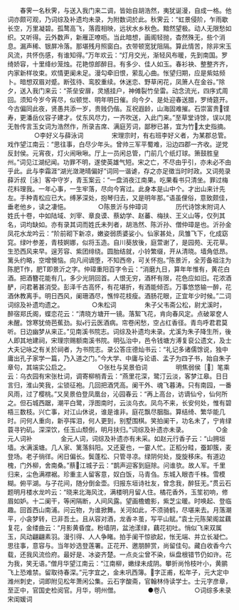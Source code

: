 <!-- { "loadSidebar": true } -->
　　春霁一名秋霁，与送入我门来二调，皆始自胡浩然，夷犹诞漫，自成一格。他词亦颇可观，乃词综及补遗均未录，为附数词於此。秋霁云：“虹景侵阶，乍雨歇长空，万里凝碧。孤鹜高飞，落霞相映，远状水乡秋色。黯然望极。动人无限愁如织。又听得。云外数声，新雁正嘹呖。当此暗想，画阁轻抛，杳然殊无，些个消息。漏声稀、银屏冷落。那堪残月照窗白。衣带顿宽犹阻隔。算此情苦，除非宋玉风流，共怀伤感，有谁知得。”万年欢云：“灯月交光，渐轻风布暖，先到南国。罗绮娇容，十里绛纱笼烛。花艳惊郎醉目。有多少、佳人如玉。春衫袂、整整齐齐，内家新样妆束。欢情更阑未足。漫勾牵旧恨，萦乱心曲。怅望归期，应是紫姑频卜。暗想双眉对蹙。断弦待、鸾胶重续。休迷恋、野草闲花，凤箫人在金谷。”除夕，送入我门来云：“茶垒安扉，灵馗挂户，神傩裂竹垒雷。动念流光，四序式周回。须知今岁今宵尽，似顿觉、明年明日催。向今夕、是处迎春送腊，罗绮筵开。今古偏同此夜，贤愚共添一岁，贵贱仍偕。互祝遐龄，山海固难摧。石崇富贵铿寿，更潘岳仪容子建才。仗东风尽力，一齐吹送，入此门来。”至草堂诗馀，误以晁无咎传言玉女词为浩然作，所录吉席、满庭芳词，鄙秽已甚，宜为竹太史指摘。
　　
　　○李好义与薛泳词
　　
　　宋理宗时，有右班李好义者，为某郡总管。戏作望江南云：“思往事，白尽少年头。曾帅三军平蜀难，沿边四郡一齐收。逆党反封侯。元宵夜，灯火闹啾啾。厅上一员闲总管，门前几个纸灯球。箫鼓胜皇州。”词见江湖纪闻。功罪不明，遂使英雄气短。宋之亡，不尽由乎引，亦未必不由乎此。此与李霜涯“湖光潋滟晴偏好”词同一谐谑，存之亦足徵当时时政。又词苑录薛沂叔［泳］客中守岁，青玉案云：“一盘消夜江南果。吃果看书只清坐。罪过梅花料理我。一年心事，一生牢落，尽向今宵过。此身本是山中个。才出山来计先左。手种青松应已大。缚茅深处，抱琴归去，又是明年那。”语虽俚俗，意致颇佳，垂老他乡，读之凄悒。
　　
　　○陈景沂与仲璋词
　　
　　历代诗馀末附词人姓氏十卷，中如陆域、刘宰、章良谟、蔡幼学、赵蕃、梅扶、王义山等，仅列其名，词均缺如。亦有录其词而姓氏未列者，胡浩然、陈沂孙、僧仲璋是也。沂孙金凤花水龙吟云：“阶前砌下新凉，嫩姿弱质婆娑小。仙家甚处，凤雏飞下，化成窈窕。绿叶参差，青枝婀娜，似将玉造。自川葵放後，庭萱谢了，是园苑、无花草。生恐西风来早。逞芳容、紫团绯绕。圆胎结就，小铃繁缀，开从清晓。墙角低昂。篱头约略，空增懊恼。向凡间谪堕，不知西帝，可关怀抱。”陈景沂，全芳备祖注为陈肥Т作，肥Т即景沂之字。仲璋重阳百字令云：“消磨九日，算年年惟有，黄花白酒。把酒簪花能有几，多少光阴回首。人恨无穷，酒杯有限，花色应如旧。花浓酒酽，问君著甚消受。彭泽千古高怀，有花堪折，有酒能倾否。万事悠悠输一醉，花酒休教离手。明日西风，阑珊酒尽，憔悴花枝瘦。酒肠花眼，正宜年少时候。”二词词综及补遗均遗之。
　　
　　○朱松词
　　
　　朱子父韦斋公松，尉尤溪时，醉宿郑氏阁，蝶恋花云：“清晓方塘开一镜。落絮飞花，肯向春风定。点破翠奁人未醒。馀寒犹倚芭蕉劲。拟行云医酒病。帘卷闲愁，空占红香径。青鸟呼君君莫听。日边幽梦从来正。”见南溪书院志。词综及补遗均未录。尤溪为朱子降生所，後人即其地建祠，宋理宗赐额南溪书院。明弘治中，邑令钱塘方溥复裒公遗文，及士大夫记咏之有关於祠者，为书院志。录公答庄德灿书云：“礼记多诸儒馀说，独中庸出孔子家学一篇，乃入道之门。”今大学、中庸与论语、孟子为四子书，始自朱子章句，其端实公启之。
　　
　　○张杜与吴景伯词
　　
　　明焦弱侯［］笔乘云：乌衣园有宋张杜词，调寄柳梢青云：“燕里花深，鹭汀云淡，客梦江皋。日日言归，淮山笑我，尘锁征袍。几回把酒凭高。阑干外、魂飞暮涛。只有南园，一番风雨，过了樱桃。”又吴景伯登凤凰台，沁园春云：“再上高台，访谪仙兮，仙何所之。但石城西踞，潮平白鹭，浮图南时，云淡乌衣。凤鸟不来，长安何处，惟有碧梧三数枝。兴亡事，对江山休说，谁是谁非。庭花飘尽胭脂。算结绮、繁华能几时。问何人重向，新亭挥泪，何人更到，别墅围棋。笑拍阑干，功名未了，宁肯绿蓑寻钓矶。深深饮，任玉山颓倒，明月扶归。”词综及补遗亦未录。
　　
　　○金元人词补
　　
　　金元人词，词综及补遗亦有未采。如赵元行香子云：“山拥垣墙。水满溪塘。几人家、篱落斜阳。又还夏也，一霎人忙。正稻分畦，蚕卸簇，麦登场。老子徜徉。闲日偏长。鬓蓬松、只管寻凉。绿阴何处，旋旋移床。有道边槐，门外柳，舍南桑。”蔡江城子云：“鹊声迎客到庭除。问谁欤。故人军。千里归来，尘色满襟裾。珍重主人留客意，奴白饭，马青刍。东城入眼杏千株。雪模糊。俯平湖。与子花间，随分倒金壶。归报东垣诗社友，曾念我，醉狂无。”贯云石题明月楼水龙吟云：“晓来北海风沈，满楼明月留人住。橘花香外，玉笙初响，修眉如妒。十二阑干，等闲隔断，人间风露。望画檐蟾影，紫芝尘暖。时唤起、登临趣。回首西山南浦。问云物，为谁掀舞。关河如此，不须骑鹤，尽堪来去。月落潮平，小衾梦转，已非吾土。且从容对酒，龙香ネ茧，写平山赋。”袁士元陈架阁盆藕复花，金缕曲云：“月影黄昏度。粉墙阴，盆池漾绿，藕花初吐。悄似飞来双属玉，风动翩翩素羽。漫引得、人人争睹。拍手阑干惊欲起，怅无端、并立长凝伫。思往事，意容与。当年妙选登莲署。正花开、邀朋醉赏，尚留佳句。藏白收香今六载，还我风流俭府。最好是、冰姿齐楚。一点炎尘曾不染，纵盘根错节仍如许。花为我，笑无语。”僧月华望江南云：“江南柳，嫩绿未成阴。攀折尚怜枝叶小，黄鹂飞上恐难禁。留取待春深。”元字宜之，金未巩西簿。字正甫，松年子，元大定中潍州刺史，词即附见松年萧闲公集。云石字酸斋，官翰林侍读学士。士元字彦章，至正中，官国史检阅官。月华，明州僧。
　　
　　●卷八
　　
　　○词综多未录宋闺媛词
　　
